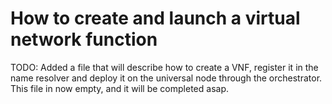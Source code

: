 # How to create and launch a virtual network function

TODO: Added a file that will describe how to create a VNF, register it in the name resolver and deploy it on the universal node through the orchestrator. This file in now empty, and it will be completed asap.

